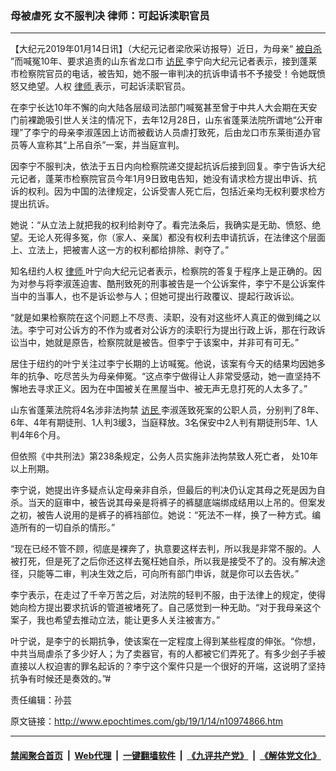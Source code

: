 ### 母被虐死 女不服判决 律师：可起诉渎职官员
------------------------

<p>
 【大纪元2019年01月14日讯】（大纪元记者梁欣采访报导）近日，为母亲“
 <a href="http://www.epochtimes.com/gb/tag/%E8%A2%AB%E8%87%AA%E6%9D%80.html">
  被自杀
 </a>
 ”而喊冤10年、要求追责的山东省龙口市
 <a href="http://www.epochtimes.com/gb/tag/%E8%AE%BF%E6%B0%91.html">
  访民
 </a>
 李宁向大纪元记者表示，接到蓬莱市检察院官员的电话，被告知，她不服一审判决的抗诉申请书不予接受！令她既愤怒又绝望。人权
 <a href="http://www.epochtimes.com/gb/tag/%E5%BE%8B%E5%B8%88.html">
  律师
 </a>
 表示，可起诉渎职官员。
</p>
<p>
 在李宁长达10年不懈的向大陆各层级司法部门喊冤甚至曾于中共人大会期在天安门前裸跪吸引世人关注的情况下，去年12月28日，山东省蓬莱法院所谓地“公开审理”了李宁的母亲李淑莲因上访而被截访人员虐打致死，后由龙口市东莱街道办官员等人宣称其“上吊自杀”一案，并当庭宣判。
</p>
<p>
 因李宁不服判决，依法于五日内向检察院递交提起抗诉后接到回复。李宁告诉大纪元记者，蓬莱市检察院官员今年1月9日致电告知，她没有请求检方提出申诉、抗诉的权利。因为中国的法律规定，公诉受害人死亡后，包括近亲均无权利要求检方提出抗诉。
</p>
<p>
 她说：“从立法上就把我的权利给剥夺了。看完法条后，我确实是无助、愤怒、绝望。无论人死得多冤，你（家人、亲属）都没有权利去申请抗诉，在法律这个层面上、立法上，把被害人这一方的权利都给排除、剥夺了。”
</p>
<p>
 知名纽约人权
 <a href="http://www.epochtimes.com/gb/tag/%E5%BE%8B%E5%B8%88.html">
  律师
 </a>
 叶宁向大纪元记者表示，检察院的答复于程序上是正确的。因为对参与将李淑莲迫害、酷刑致死的刑事被告是一个公诉案件，李宁不是公诉案件当中的当事人，也不是诉讼参与人；但她可提出行政覆议、提起行政诉讼。
</p>
<p>
 “就是如果检察院在这个问题上不尽责、渎职，没有对这些坏人真正的做到绳之以法。李宁可对公诉方的不作为或者对公诉方的渎职行为提出行政上诉，那在行政诉讼当中，她就是原告，检察院就是被告。但李宁于该案中，并非可有可无。”
</p>
<p>
 居住于纽约的叶宁关注过李宁长期的上访喊冤。他说，该案有今天的结果均因她多年的抗争、吃尽苦头为母亲伸冤。“这点李宁做得让人非常受感动，她一直坚持不懈地去寻求正义。因为在中国被关在黑屋当中、被无声无息打死的人太多了。”
</p>
<p>
 山东省蓬莱法院将4名涉非法拘禁
 <a href="http://www.epochtimes.com/gb/tag/%E8%AE%BF%E6%B0%91.html">
  访民
 </a>
 李淑莲致死案的公职人员，分别判了8年、6年、4年有期徒刑、1人判3缓3，当庭释放。3名保安中2人判有期徒刑5年、1人判4年6个月。
</p>
<p>
 但依照《中共刑法》第238条规定，公务人员实施非法拘禁致人死亡者， 处10年以上刑期。
</p>
<p>
 李宁说，她提出许多疑点认定母亲非自杀，但最后的判决仍认定其母之死是因为自杀。当天的庭审中，被告说其母亲是将裤子的裤腿底端绑成结用以上吊的。但案发之初，被告人说用的是裤子的裤裆部位。她说：“死法不一样，换了一种方式。编造所有的一切自杀的情形。”
</p>
<p>
 “现在已经不管不顾，彻底是裸奔了，执意要这样去判，所以我是非常不服的。人被打死，但是死了之后你还这样去冤枉她自杀，所以我是接受不了的。没有解决途径，只能等二审，判决生效之后，可向所有部门申诉，就是你可以去告状。”
</p>
<p>
 李宁表示，在走过了千辛万苦之后，对法院的轻判不服，由于法律上的规定，使得她向检方提出要求抗诉的管道被堵死了。自己感觉到一种无助。“对于我母亲这个案子，我也希望去推动立法，能让更多人关注被害方。”
</p>
<p>
 叶宁说，是李宁的长期抗争，使该案在一定程度上得到某些程度的伸张。“你想，中共当局虐杀了多少好人；为了卖器官，有的人都被它们弄死了。有多少刽子手被直接以人权迫害的罪名起诉的？李宁这个案件只是一个很好的开端，这说明了坚持抗争有时候还是奏效的。”#
</p>
<p>
 责任编辑：孙芸
</p>

原文链接：http://www.epochtimes.com/gb/19/1/14/n10974866.htm


------------------------
#### [禁闻聚合首页](https://github.com/gfw-breaker/banned-news/blob/master/README.md) &nbsp;|&nbsp; [Web代理](https://github.com/gfw-breaker/open-proxy/blob/master/README.md) &nbsp;|&nbsp; [一键翻墙软件](https://github.com/gfw-breaker/nogfw/blob/master/README.md) &nbsp;|&nbsp; [《九评共产党》](https://github.com/gfw-breaker/9ping.md/blob/master/README.md#九评之一评共产党是什么) &nbsp;|&nbsp; [《解体党文化》](https://github.com/gfw-breaker/jtdwh.md/blob/master/README.md#绪论)